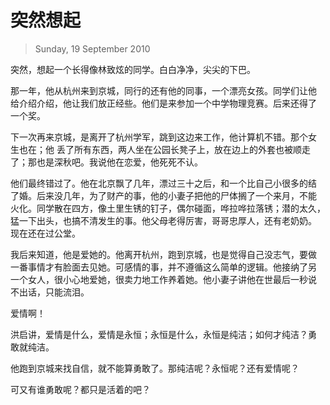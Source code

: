 # 突然想起

> Sunday, 19 September 2010

突然，想起一个长得像林致炫的同学。白白净净，尖尖的下巴。

那一年，他从杭州来到京城，同行的还有他的同事，一个漂亮女孩。同学们让他
给介绍介绍，他让我们放正经些。他们是来参加一个中学物理竞赛。后来还得了
一个奖。

下一次再来京城，是离开了杭州学军，跳到这边来工作，他计算机不错。那个女
生也在；他 丢了所有东西，两人坐在公园长凳子上，放在边上的外套也被顺走
了；那也是深秋吧。我说他在恋爱，他死死不认。

他们最终错过了。他在北京飘了几年，漂过三十之后，和一个比自己小很多的结
了婚。后来没几年，为了财产的事，他的小妻子把他的尸体搁了一个来月，不能
火化。同学散在四方，像土里生锈的钉子，偶尔碰面，哗拉哗拉落锈；潜的太久，
猛一下出头，也搞不清发生的事。他父母老得厉害，哥哥忠厚人，还有老奶奶。
现在还在过公堂。

我后来知道，他是爱她的。他离开杭州，跑到京城，也是觉得自己没志气，要做
一番事情才有脸面去见她。可感情的事，并不遵循这么简单的逻辑。他接纳了另
一个女人，很小心地爱她，很卖力地工作养着她。他小妻子讲他在世最后一秒说
不出话，只能流泪。

爱情啊！

洪启讲，爱情是什么，爱情是永恒；永恒是什么，永恒是纯洁；如何才纯洁？勇
敢就纯洁。

他跑到京城来找自信，就不能算勇敢了。那纯洁呢？永恒呢？还有爱情呢？

可又有谁勇敢呢？都只是活着的吧？
